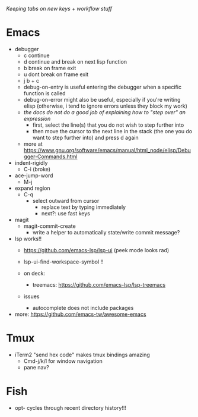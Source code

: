 _Keeping tabs on new keys + workflow stuff_

# Emacs
- debugger
  - c continue
  - d continue and break on next lisp function
  - b break on frame exit
  - u dont break on frame exit
  - j b + c
  - debug-on-entry is useful entering the debugger when a specific function is called
  - debug-on-error might also be useful, especially if you're writing elisp (otherwise, i tend to ignore errors unless they block my work)
  - *the docs do not do a good job of explaining how to "step over" an expression*
    - first, select the line(s) that you do not wish to step further into
    - then move the cursor to the next line in the stack (the one you do want to step further into) and press d again
  - more at https://www.gnu.org/software/emacs/manual/html_node/elisp/Debugger-Commands.html
- indent-rigidly
  - C-i (broke)
- ace-jump-word
  - M-j
- expand region
  - C-q
    - select outward from cursor
      - replace text by typing immediately
      - next?: use fast keys
- magit
  - magit-commit-create
    - write a helper to automatically state/write commit message?
- lsp works!!
  - https://github.com/emacs-lsp/lsp-ui (peek mode looks rad)
  - lsp-ui-find-workspace-symbol !!
  - on deck:
    - treemacs: https://github.com/emacs-lsp/lsp-treemacs

  - issues
    - autocomplete does not include packages
- more: https://github.com/emacs-tw/awesome-emacs

# Tmux

- iTerm2 "send hex code" makes tmux bindings amazing
  - Cmd-j/k/l for window navigation
  - pane nav?

# Fish
- opt-<arrow> cycles through recent directory history!!!
